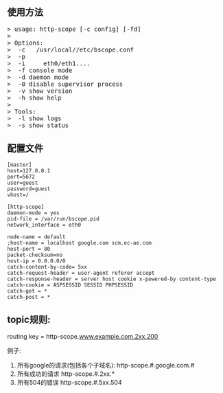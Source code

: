 使用方法
----------------------------
<pre>
> usage: http-scope [-c config] [-fd]
> 
> Options:
>  -c <config_file>  /usr/local//etc/bscope.conf
>  -p <pid_file>
>  -i <network_interface>    eth0/eth1....
>  -f console mode
>  -d daemon mode
>  -0 disable supervisor process
>  -v show version
>  -h show help
> 
> Tools:
>  -l show logs
>  -s show status
</pre>

配置文件
----------------------------
```
[master]
host=127.0.0.1
port=5672
user=guest
password=guest
vhost=/

[http-scope]
daemon-mode = yes
pid-file = /var/run/bscope.pid
network_interface = eth0

node-name = default
;host-name = localhost google.com scm.ec-ae.com
host-port = 80
packet-checksum=no
host-ip = 0.0.0.0/0
catch-content-by-code= 5xx
catch-request-header = user-agent referer accept
catch-response-header = server host cookie x-powered-by content-type
catch-cookie = ASPSESSID SESSID PHPSESSID 
catch-get = *
catch-post = *
```


topic规则:
------------------------------
routing key = http-scope.www.example.com.2xx.200

例子:
1. 所有google的请求(包括各个子域名):   http-scope.#.google.com.#
1. 所有成功的请求 http-scope.#.2xx.*
1. 所有504的错误 http-scope.#.5xx.504